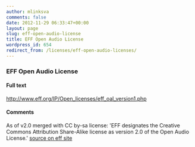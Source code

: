 ```yaml
---
author: mlinksva
comments: false
date: 2012-11-29 06:33:47+00:00
layout: page
slug: eff-open-audio-license
title: EFF Open Audio License
wordpress_id: 654
redirect_from: /licenses/eff-open-audio-licenses/
---
```


### EFF Open Audio License

#### Full text

http://www.eff.org/IP/Open_licenses/eff_oal_version1.php

#### Comments

As of v2.0 merged with CC by-sa license: 'EFF designates the Creative Commons Attribution Share-Alike license as version 2.0 of the Open Audio License.' [source on eff site](http://www.eff.org/IP/Open_licenses/eff_oal.php)


